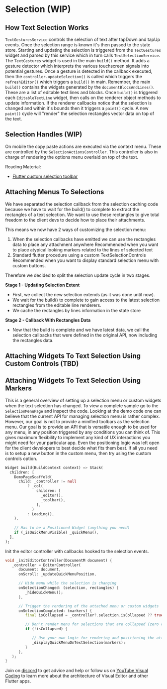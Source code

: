 # Selection (WIP)

## How Text Selection Works
`TextGesturesService` controls the selection of text after tapDown and tapUp events. Once the selection range is known it's then passed to the state store. Starting and updating the selection is triggered from the `TextGestures` widget and parsed by this service which in turn calls `TextSelectionService`. The `TextGestures` widget is used in the main `build()` method. It adds a gesture detector which interprets the various touchscreen signals into potential gestures. Once a gesture is detected in the callback executed, then the `controller.updateSelection()` is called which triggers the `refreshEditor()` which triggers a `build()` in main. Remember, the main `build()` contains the widgets generated by the `documentBlocsAndLines()`. These are a list of editable text lines and blocks. Once `build()` is triggered each `EditableTextLine` widget, then calls on the renderer object methods to update information. If the renderer callbacks notice that the selection is changed and within it's bounds then it triggers a `paint()` cycle. A new `paint()` cycle will "render" the selection rectangles vector data on top of the text.

## Selection Handles (WIP)
On mobile the copy paste actions are executed via the context menu. These are controlled by the `SelectionActionsController`. This controller is also in charge of rendering the options menu overlaid on top of the text.

Reading Material:

- [Flutter custom selection toolbar](https://ktuusj.medium.com/flutter-custom-selection-toolbar-3acbe7937dd3)

## Attaching Menus To Selections
We have separated the selection callback from the selection caching code because we have to wait for the build() to complete to extract the rectangles of a text selection. We want to use these rectangles to give total freedom to the client devs to decide how to place their attachments.

This means we now have 2 ways of customizing the selection menu:

1) When the selection callbacks have emitted we can use the rectangles data to place any attachment anywhere
   Recommended when you want to place atypical looking markers related to the lines of selected text
2) Standard flutter procedure using a custom TextSelectionControls
   Recommended when you want to display standard selection menu with custom buttons.

Therefore we decided to split the selection update cycle in two stages.

**Stage 1 - Updating Selection Extent**

- First, we collect the new selection extends (as it was done until now).
- We wait for the build() to complete to gain access to the latest selection rectangles from the editable line renderers.
- We cache the rectangles by lines information in the state store

**Stage 2 - Callback With Rectangles Data**

- Now that the build is complete and we have latest data, we call the selection callbacks that were defined in the original API, now including the rectangles data.

## Attaching Widgets To Text Selection Using Custom Controls (TBD)

## Attaching Widgets To Text Selection Using Markers

This is a general overview of setting up a selection menu or custom widgets when the text selection has changed. To view a complete sample go to the `SelectionMenuPage` and inspect the code. Looking at the demo code one can believe that the current API for managing selection menu is rather complex. However, our goal is not to provide a minified toolbars as the selection menu. Our goal is to provide an API that is versatile enough to be used for any menu, in any position triggered by any conditions you can think of. This gives maximum flexibility to implement any kind of UX interactions you might need for your particular app. Even the positioning logic was left open for the client developers to best decide what fits them best. If all you need is to setup a new button in the custom menu, then try using the custom controls option.

```dart
Widget build(BuildContext context) => Stack(
  children: [
    DemoPageScaffold(
      child: _controller != null
          ? _col(
              children: [
                _editor(),
                _toolbar(),
              ],
            )
          : Loading(),
    ),
    
    // Has to be a Positioned Widget (anything you need)
    if (_isQuickMenuVisible) _quickMenu(),
  ],
);
```

Init the editor controller with callbacks hooked to the selection events.

```dart
void _initEditorController(DocumentM document) {
   _controller = EditorController(
      document: document,
      onScroll: _updateQuickMenuPosition,

      // Hide menu while the selection is changing
      onSelectionChanged: (selection, rectangles) {
         _hideQuickMenu();
      },

      // Trigger the rendering of the attached menu or custom widgets
      onSelectionCompleted: (markers) {
         final isCollapsed = _controller?.selection.isCollapsed ?? true;

         // Don't render menu for selections that are collapsed (zero chars selected)
         if (!isCollapsed) {

            // Use your own logic for rendering and positioning the attached widget(s)
            _displayQuickMenuOnTextSelection(markers);
         }
      },
   );
}
```
  
Join on [discord](https://discord.gg/XpGygmXde4) to get advice and help or follow us on [YouTube Visual Coding](https://www.youtube.com/channel/UC2-5lfNbbErIds0Iuai8yfA) to learn more about the architecture of Visual Editor and other Flutter apps.